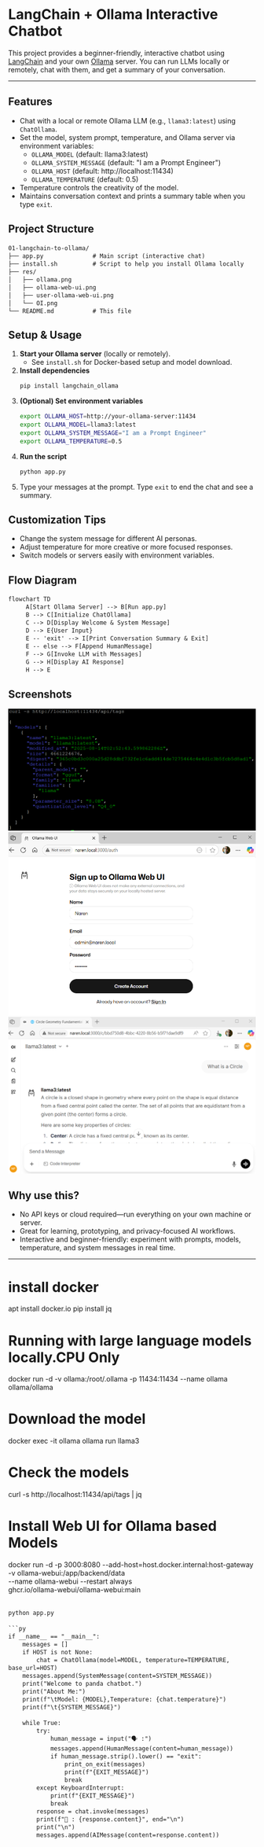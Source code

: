 # LangChain + Ollama Interactive Chatbot

This project provides a beginner-friendly, interactive chatbot using [LangChain](https://python.langchain.com/) and your own [Ollama](https://ollama.com/) server. You can run LLMs locally or remotely, chat with them, and get a summary of your conversation.

---

## Features

- Chat with a local or remote Ollama LLM (e.g., `llama3:latest`) using `ChatOllama`.
- Set the model, system prompt, temperature, and Ollama server via environment variables:
  - `OLLAMA_MODEL` (default: llama3:latest)
  - `OLLAMA_SYSTEM_MESSAGE` (default: "I am a Prompt Engineer")
  - `OLLAMA_HOST` (default: http://localhost:11434)
  - `OLLAMA_TEMPERATURE` (default: 0.5)
- Temperature controls the creativity of the model.
- Maintains conversation context and prints a summary table when you type `exit`.

## Project Structure

```
01-langchain-to-ollama/
├── app.py              # Main script (interactive chat)
├── install.sh          # Script to help you install Ollama locally
├── res/
│   ├── ollama.png
│   ├── ollama-web-ui.png
│   ├── user-ollama-web-ui.png
│   └── OI.png
└── README.md           # This file
```

## Setup & Usage

1. **Start your Ollama server** (locally or remotely).
   - See `install.sh` for Docker-based setup and model download.
2. **Install dependencies**
   ```bash
   pip install langchain_ollama
   ```
3. **(Optional) Set environment variables**
   ```bash
   export OLLAMA_HOST=http://your-ollama-server:11434
   export OLLAMA_MODEL=llama3:latest
   export OLLAMA_SYSTEM_MESSAGE="I am a Prompt Engineer"
   export OLLAMA_TEMPERATURE=0.5
   ```
4. **Run the script**
   ```bash
   python app.py
   ```
5. Type your messages at the prompt. Type `exit` to end the chat and see a summary.

## Customization Tips

- Change the system message for different AI personas.
- Adjust temperature for more creative or more focused responses.
- Switch models or servers easily with environment variables.

## Flow Diagram

```mermaid
flowchart TD
     A[Start Ollama Server] --> B[Run app.py]
     B --> C[Initialize ChatOllama]
     C --> D[Display Welcome & System Message]
     D --> E{User Input}
     E -- 'exit' --> I[Print Conversation Summary & Exit]
     E -- else --> F[Append HumanMessage]
     F --> G[Invoke LLM with Messages]
     G --> H[Display AI Response]
     H --> E
```

## Screenshots

![Ollama logo and UI](res/ollama.png)
![Ollama Web UI](res/ollama-web-ui.png)
![User interacting with OI](res/OI.png)

## Why use this?

- No API keys or cloud required—run everything on your own machine or server.
- Great for learning, prototyping, and privacy-focused AI workflows.
- Interactive and beginner-friendly: experiment with prompts, models, temperature, and system messages in real time.

---

# install docker

apt install docker.io
pip install jq

# Running with large language models locally.CPU Only

docker run -d -v ollama:/root/.ollama -p 11434:11434 --name ollama ollama/ollama

# Download the model

docker exec -it ollama ollama run llama3

# Check the models

curl -s http://localhost:11434/api/tags | jq

# Install Web UI for Ollama based Models

docker run -d -p 3000:8080 --add-host=host.docker.internal:host-gateway \
 -v ollama-webui:/app/backend/data \
 --name ollama-webui --restart always \
 ghcr.io/ollama-webui/ollama-webui:main

````

python app.py

```py
if __name__ == "__main__":
    messages = []
    if HOST is not None:
        chat = ChatOllama(model=MODEL, temperature=TEMPERATURE, base_url=HOST)
    messages.append(SystemMessage(content=SYSTEM_MESSAGE))
    print("Welcome to panda chatbot.")
    print("About Me:")
    print(f"\tModel: {MODEL},Temperature: {chat.temperature}")
    print(f"\t{SYSTEM_MESSAGE}")

    while True:
        try:
            human_message = input("🗣️ :")
            messages.append(HumanMessage(content=human_message))
            if human_message.strip().lower() == "exit":
                print_on_exit(messages)
                print(f"{EXIT_MESSAGE}")
                break
        except KeyboardInterrupt:
            print(f"{EXIT_MESSAGE}")
            break
        response = chat.invoke(messages)
        print(f"🐼 : {response.content}", end="\n")
        print("\n")
        messages.append(AIMessage(content=response.content))
````
